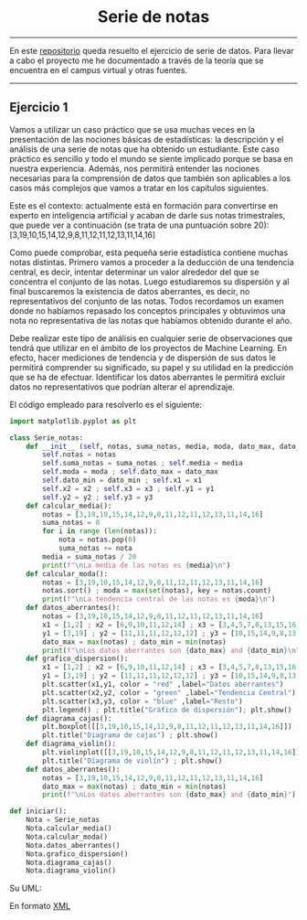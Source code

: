 <h1 align="center">Serie de notas</h1>

---
En este [repositorio](https://github.com/Diegodesantos1/Serie_de_Notas) queda resuelto el ejercicio de serie de datos. Para llevar a cabo el proyecto me he documentado a través de la teoría que se encuentra en el campus virtual y otras fuentes.
***
## Ejercicio 1

Vamos a utilizar un caso práctico que se usa muchas veces en la presentación de las nociones básicas de estadísticas: la descripción y el análisis de una serie de notas que ha obtenido un estudiante. Este caso práctico es sencillo y todo el mundo se siente implicado porque se basa en nuestra experiencia. Además, nos permitirá entender las nociones necesarias para la comprensión de datos que también son aplicables a los casos más complejos que vamos a tratar en los capítulos siguientes.

Este es el contexto: actualmente está en formación para convertirse en experto en inteligencia artificial y acaban de darle sus notas trimestrales, que puede ver a continuación (se trata de una puntuación sobre 20): [3,19,10,15,14,12,9,8,11,12,11,12,13,11,14,16]

Como puede comprobar, esta pequeña serie estadística contiene muchas notas distintas. Primero vamos a proceder a la deducción de una tendencia central, es decir, intentar determinar un valor alrededor del que se concentra el conjunto de las notas. Luego estudiaremos su dispersión y al final buscaremos la existencia de datos aberrantes, es decir, no representativos del conjunto de las notas. Todos recordamos un examen donde no habíamos repasado los conceptos principales y obtuvimos una nota no representativa de las notas que habíamos obtenido durante el año.

Debe realizar este tipo de análisis en cualquier serie de observaciones que tendrá que utilizar en el ámbito de los proyectos de Machine Learning. En efecto, hacer mediciones de tendencia y de dispersión de sus datos le permitirá comprender su significado, su papel y su utilidad en la predicción que se ha de efectuar. Identificar los datos aberrantes le permitirá excluir datos no representativos que podrían alterar el aprendizaje.


El código empleado para resolverlo es el siguiente: 

```python
import matplotlib.pyplot as plt

class Serie_notas:
    def __init__ (self, notas, suma_notas, media, moda, dato_max, dato_min, x1, x2, x3, y1, y2, y3):
        self.notas = notas
        self.suma_notas = suma_notas ; self.media = media
        self.moda = moda ; self.dato_max = dato_max
        self.dato_min = dato_min ; self.x1 = x1
        self.x2 = x2 ; self.x3 = x3 ; self.y1 = y1
        self.y2 = y2 ; self.y3 = y3
    def calcular_media():
        notas = [3,19,10,15,14,12,9,8,11,12,11,12,13,11,14,16]
        suma_notas = 0
        for i in range (len(notas)):
            nota = notas.pop(0)
            suma_notas += nota
        media = suma_notas / 20
        print(f"\nLa media de las notas es {media}\n")
    def calcular_moda():
        notas = [3,19,10,15,14,12,9,8,11,12,11,12,13,11,14,16]
        notas.sort() ; moda = max(set(notas), key = notas.count)
        print(f"\nLa tendencia central de las notas es {moda}\n")
    def datos_aberrantes():
        notas = [3,19,10,15,14,12,9,8,11,12,11,12,13,11,14,16]
        x1 = [1,2] ; x2 = [6,9,10,11,12,14] ; x3 = [3,4,5,7,8,13,15,16]
        y1 = [3,19] ; y2 = [11,11,11,12,12,12] ; y3 = [10,15,14,9,8,13,14,16]
        dato_max = max(notas) ; dato_min = min(notas)
        print(f"\nLos datos aberrantes son {dato_max} and {dato_min}\n")
    def grafico_dispersion():
        x1 = [1,2] ; x2 = [6,9,10,11,12,14] ; x3 = [3,4,5,7,8,13,15,16] #colocados por posición
        y1 = [3,19] ; y2 = [11,11,11,12,12,12] ; y3 = [10,15,14,9,8,13,14,16] #colocado por notas
        plt.scatter(x1,y1, color = "red" ,label="Datos aberrantes")
        plt.scatter(x2,y2, color = "green" ,label="Tendencia Central")
        plt.scatter(x3,y3, color = "blue" ,label="Resto")
        plt.legend() ; plt.title("Gráfico de dispersión"); plt.show()
    def diagrama_cajas():
        plt.boxplot([[3,19,10,15,14,12,9,8,11,12,11,12,13,11,14,16]])
        plt.title("Diagrama de cajas") ; plt.show()
    def diagrama_violin():
        plt.violinplot([[3,19,10,15,14,12,9,8,11,12,11,12,13,11,14,16]])
        plt.title("Diagrama de violín") ; plt.show()
    def datos_aberrantes():
        notas = [3,19,10,15,14,12,9,8,11,12,11,12,13,11,14,16]
        dato_max = max(notas) ; dato_min = min(notas)
        print(f"\nLos datos aberrantes son {dato_max} and {dato_min}")

def iniciar():
    Nota = Serie_notas
    Nota.calcular_media()
    Nota.calcular_moda()
    Nota.datos_aberrantes()
    Nota.grafico_dispersion()
    Nota.diagrama_cajas()
    Nota.diagrama_violin()
```

Su UML:


En formato [XML]()
